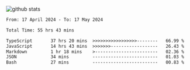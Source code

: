 
![github stats](https://github-readme-stats.vercel.app/api?username=realmahd1&show_icons=true&theme=codeSTACKr&hide_rank=true&count_private=true)

<!--START_SECTION:waka-->

```txt
From: 17 April 2024 - To: 17 May 2024

Total Time: 55 hrs 43 mins

TypeScript       37 hrs 20 mins  >>>>>>>>>>>>>>>>>--------   66.99 %
JavaScript       14 hrs 43 mins  >>>>>>>------------------   26.43 %
Markdown         1 hr 18 mins    >------------------------   02.36 %
JSON             34 mins         -------------------------   01.03 %
Bash             27 mins         -------------------------   00.83 %
```

<!--END_SECTION:waka-->
